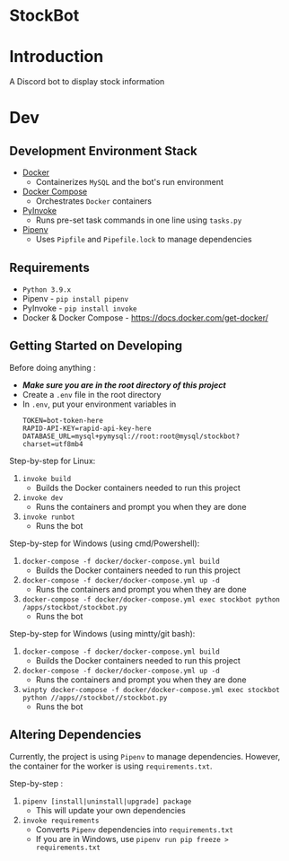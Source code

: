# StockBot

# Introduction
A Discord bot to display stock information

# Dev
## Development Environment Stack
- [Docker](https://docs.docker.com/)
  * Containerizes `MySQL` and the bot's run environment
- [Docker Compose](https://docs.docker.com/compose/)
  * Orchestrates `Docker` containers
- [PyInvoke](http://www.pyinvoke.org/)
  * Runs pre-set task commands in one line using `tasks.py`
- [Pipenv](https://github.com/pypa/pipenv)
  * Uses `Pipfile` and `Pipefile.lock` to manage dependencies
  
## Requirements
* `Python 3.9.x`
* Pipenv - `pip install pipenv`  
* PyInvoke - `pip install invoke`  
* Docker & Docker Compose - https://docs.docker.com/get-docker/

## Getting Started on Developing
Before doing anything :  
  * ***Make sure you are in the root directory of this project***
  * Create a `.env` file in the root directory
  * In `.env`, put your environment variables in
    ```
    TOKEN=bot-token-here
    RAPID-API-KEY=rapid-api-key-here
    DATABASE_URL=mysql+pymysql://root:root@mysql/stockbot?charset=utf8mb4
    ```  

Step-by-step for Linux:
1. `invoke build`
    * Builds the Docker containers needed to run this project
2. `invoke dev`
    * Runs the containers and prompt you when they are done
3. `invoke runbot`
    * Runs the bot

Step-by-step for Windows (using cmd/Powershell):
1. `docker-compose -f docker/docker-compose.yml build`
    * Builds the Docker containers needed to run this project
2. `docker-compose -f docker/docker-compose.yml up -d`
    * Runs the containers and prompt you when they are done
3. `docker-compose -f docker/docker-compose.yml exec stockbot python /apps/stockbot/stockbot.py`
    * Runs the bot 

Step-by-step for Windows (using mintty/git bash):
1. `docker-compose -f docker/docker-compose.yml build`
    * Builds the Docker containers needed to run this project
2. `docker-compose -f docker/docker-compose.yml up -d`
    * Runs the containers and prompt you when they are done
3. `winpty docker-compose -f docker/docker-compose.yml exec stockbot python //apps//stockbot//stockbot.py`
    * Runs the bot 


## Altering Dependencies
Currently, the project is using `Pipenv` to manage dependencies.
However, the container for the worker is using `requirements.txt`.

Step-by-step :
1. `pipenv [install|uninstall|upgrade] package`
    * This will update your own dependencies
2. `invoke requirements`
    * Converts `Pipenv` dependencies into `requirements.txt`
    * If you are in Windows, use `pipenv run pip freeze > requirements.txt`
